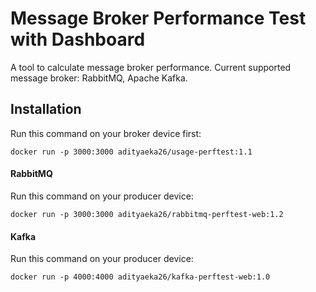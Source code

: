 # Message Broker Performance Test with Dashboard

A tool to calculate message broker performance. Current supported message broker: RabbitMQ, Apache Kafka.

## Installation

Run this command on your broker device first:
```
docker run -p 3000:3000 adityaeka26/usage-perftest:1.1
```

#### RabbitMQ

Run this command on your producer device:
```
docker run -p 3000:3000 adityaeka26/rabbitmq-perftest-web:1.2
```

#### Kafka

Run this command on your producer device:
```
docker run -p 4000:4000 adityaeka26/kafka-perftest-web:1.0
```